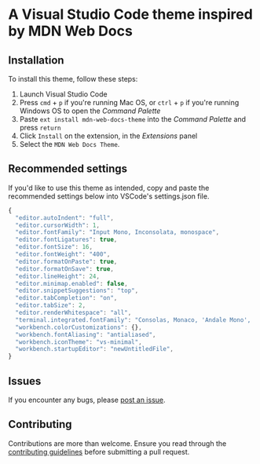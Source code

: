 # A Visual Studio Code theme inspired by MDN Web Docs

## Installation

To install this theme, follow these steps:

1. Launch Visual Studio Code
2. Press `cmd` + `p` if you're running Mac OS, or `ctrl` + `p` if you're running Windows OS to open the _Command Palette_
3. Paste `ext install mdn-web-docs-theme` into the _Command Palette_ and press `return`
4. Click `Install` on the extension, in the _Extensions_ panel
5. Select the `MDN Web Docs Theme`.

## Recommended settings

If you'd like to use this theme as intended, copy and paste the recommended settings below into VSCode's settings.json file.

```javascript
{
  "editor.autoIndent": "full",
  "editor.cursorWidth": 1,
  "editor.fontFamily": "Input Mono, Inconsolata, monospace",
  "editor.fontLigatures": true,
  "editor.fontSize": 16,
  "editor.fontWeight": "400",
  "editor.formatOnPaste": true,
  "editor.formatOnSave": true,
  "editor.lineHeight": 24,
  "editor.minimap.enabled": false,
  "editor.snippetSuggestions": "top",
  "editor.tabCompletion": "on",
  "editor.tabSize": 2,
  "editor.renderWhitespace": "all",
  "terminal.integrated.fontFamily": "Consolas, Monaco, 'Andale Mono', 'Ubuntu Mono', monospace",
  "workbench.colorCustomizations": {},
  "workbench.fontAliasing": "antialiased",
  "workbench.iconTheme": "vs-minimal",
  "workbench.startupEditor": "newUntitledFile",
}
```

## Issues

If you encounter any bugs, please [post an issue](https://github.com/DanMad/mdn-web-docs-theme/issues/new).

## Contributing

Contributions are more than welcome. Ensure you read through the [contributing guidelines](https://github.com/DanMad/mdn-web-docs-theme/blob/master/CONTRIBUTING.md) before submitting a pull request.
